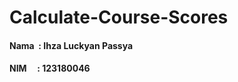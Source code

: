 # Calculate-Course-Scores
<h4>Nama &nbsp: Ihza Luckyan Passya</h4>
<h4>NIM &nbsp&nbsp&nbsp&nbsp: 123180046</h4>
